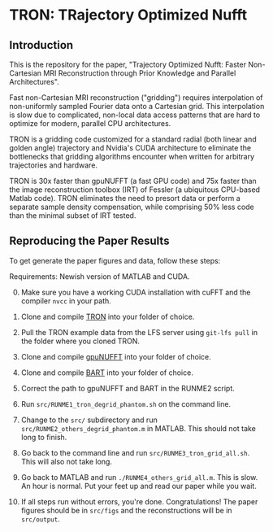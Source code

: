 # TRON: TRajectory Optimized Nufft

## Introduction

This is the repository for the paper, "Trajectory Optimized Nufft: Faster Non-Cartesian MRI Reconstruction through
Prior Knowledge and Parallel Architectures".

Fast non-Cartesian MRI reconstruction ("gridding") requires interpolation of
non-uniformly sampled Fourier data onto a Cartesian grid. This interpolation
is slow due to complicated, non-local data access patterns that are hard to
optimize for modern, parallel CPU architectures.

TRON is a gridding code customized for a standard radial (both linear and
golden angle) trajectory and Nvidia's CUDA architecture to eliminate the
bottlenecks that gridding algorithms encounter when written for arbitrary
trajectories and hardware.

TRON is 30x faster than gpuNUFFT (a fast GPU code) and 75x faster than the
image reconstruction toolbox (IRT) of Fessler (a ubiquitous CPU-based Matlab
code). TRON eliminates the need to presort data or perform a separate sample
density compensation, while  comprising 50% less code than the minimal subset
of IRT tested.

## Reproducing the Paper Results

To get generate the paper figures and data, follow these steps:

Requirements: Newish version of MATLAB and CUDA.


0. Make sure you have a working CUDA installation with cuFFT and the compiler `nvcc` in
   your path.

1. Clone and compile [TRON](https://github.com/davidssmith/TRON) into your folder of choice.

2. Pull the TRON example data from the LFS server using `git-lfs pull` in the
   folder where you cloned TRON.

3. Clone and compile [gpuNUFFT](https://github.com/andyschwarzl/gpuNUFFT) into your folder of choice.

4. Clone and compile [BART](https://github.com/mrirecon/bart) into your folder of choice.

5. Correct the path to gpuNUFFT and BART in the RUNME2 script.

6. Run `src/RUNME1_tron_degrid_phantom.sh` on the command line.

7. Change to the `src/` subdirectory and run `src/RUNME2_others_degrid_phantom.m` 
   in MATLAB. This should not take long to finish.

8. Go back to the command line and run `src/RUNME3_tron_grid_all.sh`. This will
   also not take long.

9. Go back to MATLAB and run `./RUNME4_others_grid_all.m`. This is slow. An hour
   is normal. Put your feet up and read our paper while you wait.

10. If all steps run without errors, you're done. Congratulations! The
   paper figures should be in `src/figs` and the reconstructions will be in 
   `src/output`.
